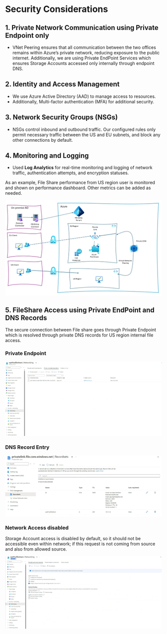# Security Considerations

## 1. Private Network Communication using Private Endpoint only

- VNet Peering ensures that all communication between the two offices remains within Azure’s private network, reducing exposure to the public internet. Additionally, we are using Private EndPoint Services which ensures Storage Accounts accessed only internally through endpoint DNS.

## 2. Identity and Access Management

- We use Azure Active Directory (AAD) to manage access to resources.
- Additionally, Multi-factor authentication (MFA) for additional security.

## 3. Network Security Groups (NSGs)

- NSGs control inbound and outbound traffic. Our configured rules only permit necessary traffic between the US and EU subnets, and block any other connections by default.

## 4. Monitoring and Logging

- Used **Log Analytics** for real-time monitoring and logging of network traffic, authentication attempts, and encryption statuses.

As an example, File Share performance from US region user is monitored and shown on performance dashboard. Other metrics can be added as needed.

![Solution Design](./docs/images/Solution_Design.jpeg)

## 5. FileShare Access using Private EndPoint and DNS Records

The secure connection between File share goes through Private Endpoint which is resolved through private DNS records for US region internal file access.

### **Private Endpoint**

![Private EndPoint](./docs/images/Private_Endpoint.png)

### **DNS Record Entry**

![DNS Records](./docs/images/DNS_Records.png)


### **Network Access disabled**

Storage Account access is disabled by default, so it should not be accessible even within network; if this request is not coming from source and also from allowed source.

![Storage Account not Accessible](./docs/images/Storageaccount_Network_Access_Disabled.png)


